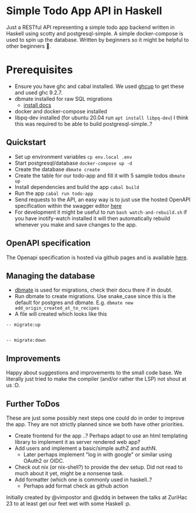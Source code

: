 # Simple Todo App API in Haskell

Just a RESTful API representing a simple todo app backend written in Haskell
using scotty and postgresql-simple. A simple docker-compose is used to spin up
the database. Written by beginners so it might be helpful to other beginners 🤞.

# Prerequisites

- Ensure you have ghc and cabal installed. We used
  [ghcup](https://www.haskell.org/ghcup/) to get these and used ghc 9.2.7.
- dbmate installed for raw SQL migrations
  - [install docs](https://github.com/amacneil/dbmate#installation)
- docker and docker-compose installed
- libpq-dev installed (for ubuntu 20.04 run `apt install libpq-dev`) I think
  this was required to be able to build postgresql-simple..?

## Quickstart

- Set up environment variables `cp env.local .env`
- Start postgresql/database `docker-compose up -d`
- Create the database `dbmate create`
- Create the table for our todo-app and fill it with 5 sample todos `dbmate up`
- Install dependencies and build the app `cabal build`
- Run the app `cabal run todo-app`
- Send requests to the API, an easy way is to just use the hosted OpenAPI
  specification within the swagger editor
[here](https://xddq.github.io/haskell-simple-todo)
- For development it might be useful to run `bash watch-and-rebuild.sh` if you
  have inotify-watch installed it will then automatically rebuild whenever you
make and save changes to the app.

## OpenAPI specification

The Openapi specification is hosted via github pages and is available
[here](https://xddq.github.io/haskell-simple-todo).

## Managing the database

- [dbmate](https://github.com/amacneil/dbmate) is used for migrations, check
  their docu there if in doubt.
- Run dbmate to create migrations. Use snake_case since this is the default for
  postgres and dbmate. E.g. `dbmate new add_origin_created_at_to_recipes`
- A file will created which looks like this

```
-- migrate:up


-- migrate:down

```

## Improvements

Happy about suggestions and improvements to the small code base. We literally
just tried to make the compiler (and/or rather the LSP) not shout at us :D.

## Further ToDos

These are just some possibly next steps one could do in order to improve the
app. They are not strictly planned since we both have other priorities.
- Create frontend for the app ..? Perhaps adapt to use an html templating
  library to implement it as server rendered web app?
- Add users and implement a basic/simple authZ and authN.
  - Later perhaps implement "log in with google" or similar using OAuth2 or
    OIDC.
- Check out nix (or nix-shell?) to provide the dev setup. Did not read to much
  about it yet, might be a nonsense task.
- Add formatter (which one is commonly used in haskell..?
  - Perhaps add format check as github action

Initially created by @vimpostor and @xddq in between the talks at ZuriHac 23 to
at least get our feet wet with some Haskell :p.
